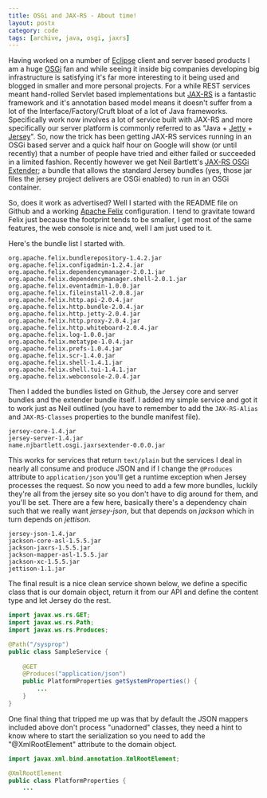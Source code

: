 ```yaml
---
title: OSGi and JAX-RS - About time!
layout: postx
category: code
tags: [archive, java, osgi, jaxrs]
---
```


Having worked on a number of [Eclipse](http://www.eclipse.org/) client and server based products I am a huge 
[OSGi](http://www.osgi.org/) fan and while seeing it inside big companies developing big infrastructure is satisfying 
it's far more interesting to it being used and blogged in smaller and more personal projects. For a while REST services 
meant hand-rolled Servlet based implementations but [JAX-RS](http://jcp.org/en/jsr/detail?id=311) is a fantastic 
framework and it's annotation based model means it doesn't suffer from a lot of the Interface/Factory/Cruft bloat of a 
lot of Java frameworks. Specifically work now involves a lot of service built with JAX-RS and more specifically our 
server platform is commonly referred to as "Java + [Jetty](https://www.eclipse.org/jetty/) + [Jersey](https://eclipse-ee4j.github.io/jersey/)". 
So, now the trick has been getting JAX-RS services running in an OSGi based server and a quick half hour on Google will 
show (or until recently) that a number of people have tried and either failed or succeeded in a limited fashion. 
Recently however we get Neil Bartlett's [JAX-RS OSGi Extender](http://github.com/njbartlett/jaxrs-osgi-extender); 
a bundle that allows the standard Jersey bundles (yes, those jar files the jersey project delivers are OSGi enabled) to 
run in an OSGi container.

So, does it work as advertised? Well I started with the README file on Github and a working [Apache Felix](https://felix.apache.org/)
configuration. I tend to gravitate toward Felix just because the footprint tends to be smaller, I get most of the same 
features, the web console is nice and, well I am just used to it. 

Here's the bundle list I started with.

```
org.apache.felix.bundlerepository-1.4.2.jar
org.apache.felix.configadmin-1.2.4.jar
org.apache.felix.dependencymanager-2.0.1.jar
org.apache.felix.dependencymanager.shell-2.0.1.jar
org.apache.felix.eventadmin-1.0.0.jar
org.apache.felix.fileinstall-2.0.8.jar
org.apache.felix.http.api-2.0.4.jar
org.apache.felix.http.bundle-2.0.4.jar
org.apache.felix.http.jetty-2.0.4.jar
org.apache.felix.http.proxy-2.0.4.jar
org.apache.felix.http.whiteboard-2.0.4.jar
org.apache.felix.log-1.0.0.jar
org.apache.felix.metatype-1.0.4.jar
org.apache.felix.prefs-1.0.4.jar
org.apache.felix.scr-1.4.0.jar
org.apache.felix.shell-1.4.1.jar
org.apache.felix.shell.tui-1.4.1.jar
org.apache.felix.webconsole-2.0.4.jar
```

Then I added the bundles listed on Github, the Jersey core and server bundles and the extender bundle itself. I added 
my simple service and got it to work just as Neil outlined (you have to remember to add the `JAX-RS-Alias` and 
`JAX-RS-Classes` properties to the bundle manifest file).

```
jersey-core-1.4.jar
jersey-server-1.4.jar
name.njbartlett.osgi.jaxrsextender-0.0.0.jar
```

This works for services that return `text/plain` but the services I deal in nearly all consume and produce JSON and if 
I change the `@Produces` attribute to `application/json` you'll get a runtime exception when Jersey processes the 
request. So now you need to add a few more bundles, luckily they're all from the jersey site so you don't have to dig 
around for them, and you'll be set. There are a few here, basically there's a dependency chain such that we really want 
_jersey-json_, but that depends on _jackson_ which in turn depends on _jettison_.

```
jersey-json-1.4.jar
jackson-core-asl-1.5.5.jar
jackson-jaxrs-1.5.5.jar
jackson-mapper-asl-1.5.5.jar
jackson-xc-1.5.5.jar
jettison-1.1.jar
```

The final result is a nice clean service shown below, we define a specific class that is our domain object, return it 
from our API and define the content type and let Jersey do the rest.

```java
import javax.ws.rs.GET;
import javax.ws.rs.Path;
import javax.ws.rs.Produces;

@Path("/sysprop")
public class SampleService {
 
    @GET
    @Produces("application/json")
    public PlatformProperties getSystemProperties() {
        ...
    }
}
```

One final thing that tripped me up was that by default the JSON mappers included above don't process "unadorned" classes, they need a hint to know where to start the serialization so you need to add the "@XmlRootElement" attribute to the domain object.


```java
import javax.xml.bind.annotation.XmlRootElement;

@XmlRootElement
public class PlatformProperties {
    ...
```